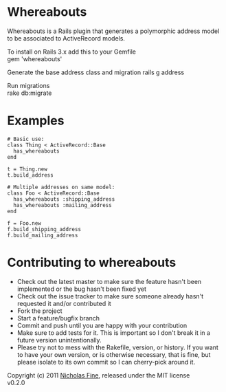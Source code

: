 Whereabouts
===========

Whereabouts is a Rails plugin that generates a polymorphic address model
to be associated to ActiveRecord models. 

To install on Rails 3.x add this to your Gemfile  
    gem 'whereabouts'

Generate the base address class and migration
    rails g address

Run migrations  
    rake db:migrate


Examples
=======

    # Basic use:  
    class Thing < ActiveRecord::Base
      has_whereabouts
    end

    t = Thing.new
    t.build_address

    # Multiple addresses on same model:  
    class Foo < ActiveRecord::Base
      has_whereabouts :shipping_address
      has_whereabouts :mailing_address
    end
     
    f = Foo.new
    f.build_shipping_address
    f.build_mailing_address

Contributing to whereabouts
=========
 
  * Check out the latest master to make sure the feature hasn't been implemented or the bug hasn't been fixed yet
  * Check out the issue tracker to make sure someone already hasn't requested it and/or contributed it
  * Fork the project
  * Start a feature/bugfix branch
  * Commit and push until you are happy with your contribution
  * Make sure to add tests for it. This is important so I don't break it in a future version unintentionally.
  * Please try not to mess with the Rakefile, version, or history. If you want to have your own version, or is otherwise necessary, that is fine, but please isolate to its own commit so I can cherry-pick around it.

Copyright (c) 2011 [Nicholas Fine](http://ndfine.com), released under the MIT license  
v0.2.0

